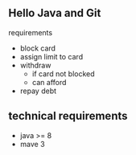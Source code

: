 Hello Java and Git
------------------
requirements
- block card
- assign limit to card
- withdraw
    - if card not blocked
    - can afford
- repay debt


technical requirements
----------------------
- java >= 8
- mave 3 